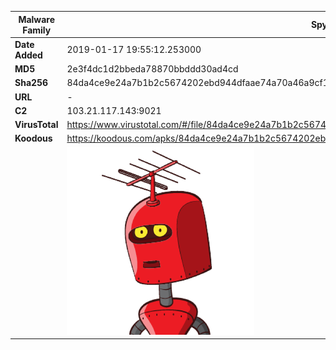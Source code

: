 | Malware Family | SpyNote                                                      |
| -------------- | ------------------------------------------------------------ |
| **Date Added** | 2019-01-17 19:55:12.253000                                                   |
| **MD5**        | 2e3f4dc1d2bbeda78870bbddd30ad4cd                             |
| **Sha256**     | 84da4ce9e24a7b1b2c5674202ebd944dfaae74a70a46a9cf1b5ce593b6580a8d |
| **URL**        | -                                                            |
| **C2**         | 103.21.117.143:9021 |
| **VirusTotal** | https://www.virustotal.com/#/file/84da4ce9e24a7b1b2c5674202ebd944dfaae74a70a46a9cf1b5ce593b6580a8d/detection |
| **Koodous**    | https://koodous.com/apks/84da4ce9e24a7b1b2c5674202ebd944dfaae74a70a46a9cf1b5ce593b6580a8d |
|                | ![](../assets/84da4ce9e24a7b1b2c5674202ebd944dfaae74a70a46a9cf1b5ce593b6580a8d.png) |